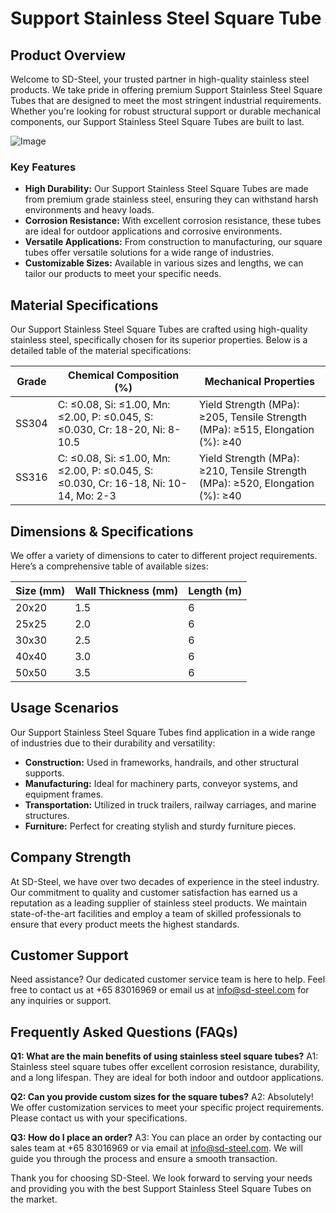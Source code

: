 # Support Stainless Steel Square Tube

## Product Overview

Welcome to SD-Steel, your trusted partner in high-quality stainless steel products. We take pride in offering premium Support Stainless Steel Square Tubes that are designed to meet the most stringent industrial requirements. Whether you're looking for robust structural support or durable mechanical components, our Support Stainless Steel Square Tubes are built to last.

![Image](https://github.com/user-attachments/assets/2567258e-e124-4816-932d-1809bd27ef0b)

### Key Features

- **High Durability:** Our Support Stainless Steel Square Tubes are made from premium grade stainless steel, ensuring they can withstand harsh environments and heavy loads.
- **Corrosion Resistance:** With excellent corrosion resistance, these tubes are ideal for outdoor applications and corrosive environments.
- **Versatile Applications:** From construction to manufacturing, our square tubes offer versatile solutions for a wide range of industries.
- **Customizable Sizes:** Available in various sizes and lengths, we can tailor our products to meet your specific needs.

## Material Specifications

Our Support Stainless Steel Square Tubes are crafted using high-quality stainless steel, specifically chosen for its superior properties. Below is a detailed table of the material specifications:

| Grade | Chemical Composition (%) | Mechanical Properties |
|-------|--------------------------|------------------------|
| SS304 | C: ≤0.08, Si: ≤1.00, Mn: ≤2.00, P: ≤0.045, S: ≤0.030, Cr: 18-20, Ni: 8-10.5 | Yield Strength (MPa): ≥205, Tensile Strength (MPa): ≥515, Elongation (%): ≥40 |
| SS316 | C: ≤0.08, Si: ≤1.00, Mn: ≤2.00, P: ≤0.045, S: ≤0.030, Cr: 16-18, Ni: 10-14, Mo: 2-3 | Yield Strength (MPa): ≥210, Tensile Strength (MPa): ≥520, Elongation (%): ≥40 |

## Dimensions & Specifications

We offer a variety of dimensions to cater to different project requirements. Here’s a comprehensive table of available sizes:

| Size (mm) | Wall Thickness (mm) | Length (m) |
|-----------|---------------------|------------|
| 20x20     | 1.5                 | 6          |
| 25x25     | 2.0                 | 6          |
| 30x30     | 2.5                 | 6          |
| 40x40     | 3.0                 | 6          |
| 50x50     | 3.5                 | 6          |

## Usage Scenarios

Our Support Stainless Steel Square Tubes find application in a wide range of industries due to their durability and versatility:

- **Construction:** Used in frameworks, handrails, and other structural supports.
- **Manufacturing:** Ideal for machinery parts, conveyor systems, and equipment frames.
- **Transportation:** Utilized in truck trailers, railway carriages, and marine structures.
- **Furniture:** Perfect for creating stylish and sturdy furniture pieces.

## Company Strength

At SD-Steel, we have over two decades of experience in the steel industry. Our commitment to quality and customer satisfaction has earned us a reputation as a leading supplier of stainless steel products. We maintain state-of-the-art facilities and employ a team of skilled professionals to ensure that every product meets the highest standards.

## Customer Support

Need assistance? Our dedicated customer service team is here to help. Feel free to contact us at +65 83016969 or email us at info@sd-steel.com for any inquiries or support.

## Frequently Asked Questions (FAQs)

**Q1: What are the main benefits of using stainless steel square tubes?**
A1: Stainless steel square tubes offer excellent corrosion resistance, durability, and a long lifespan. They are ideal for both indoor and outdoor applications.

**Q2: Can you provide custom sizes for the square tubes?**
A2: Absolutely! We offer customization services to meet your specific project requirements. Please contact us with your specifications.

**Q3: How do I place an order?**
A3: You can place an order by contacting our sales team at +65 83016969 or via email at info@sd-steel.com. We will guide you through the process and ensure a smooth transaction.

Thank you for choosing SD-Steel. We look forward to serving your needs and providing you with the best Support Stainless Steel Square Tubes on the market.